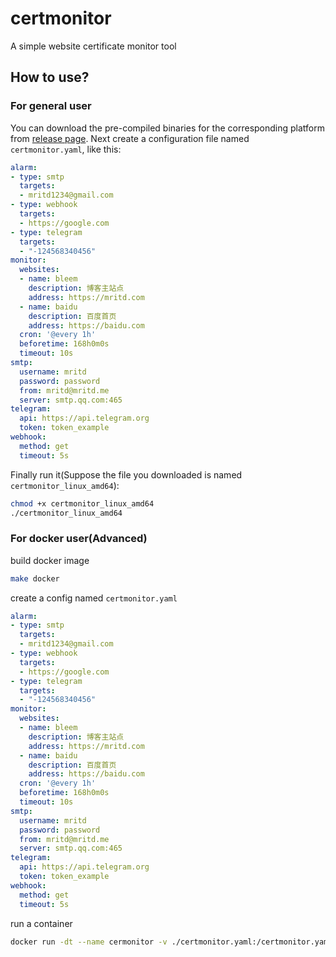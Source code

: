 # certmonitor

A simple website certificate monitor tool

## How to use?

### For general user

You can download the pre-compiled binaries for the corresponding platform from [release page](https://github.com/mritd/certmonitor/releases).
Next create a configuration file named `certmonitor.yaml`, like this:

``` yaml
alarm:
- type: smtp
  targets:
  - mritd1234@gmail.com
- type: webhook
  targets:
  - https://google.com
- type: telegram
  targets:
  - "-124568340456"
monitor:
  websites:
  - name: bleem
    description: 博客主站点
    address: https://mritd.com
  - name: baidu
    description: 百度首页
    address: https://baidu.com
  cron: '@every 1h'
  beforetime: 168h0m0s
  timeout: 10s
smtp:
  username: mritd
  password: password
  from: mritd@mritd.me
  server: smtp.qq.com:465
telegram:
  api: https://api.telegram.org
  token: token_example
webhook:
  method: get
  timeout: 5s
```

Finally run it(Suppose the file you downloaded is named `certmonitor_linux_amd64`):

``` sh
chmod +x certmonitor_linux_amd64
./certmonitor_linux_amd64
```

### For docker user(Advanced)

build docker image

``` sh
make docker
```

create a config named `certmonitor.yaml`

``` yaml
alarm:
- type: smtp
  targets:
  - mritd1234@gmail.com
- type: webhook
  targets:
  - https://google.com
- type: telegram
  targets:
  - "-124568340456"
monitor:
  websites:
  - name: bleem
    description: 博客主站点
    address: https://mritd.com
  - name: baidu
    description: 百度首页
    address: https://baidu.com
  cron: '@every 1h'
  beforetime: 168h0m0s
  timeout: 10s
smtp:
  username: mritd
  password: password
  from: mritd@mritd.me
  server: smtp.qq.com:465
telegram:
  api: https://api.telegram.org
  token: token_example
webhook:
  method: get
  timeout: 5s
```

run a container

``` sh
docker run -dt --name cermonitor -v ./certmonitor.yaml:/certmonitor.yaml mritd/certmonitor:CURRENT_VERSION
```
